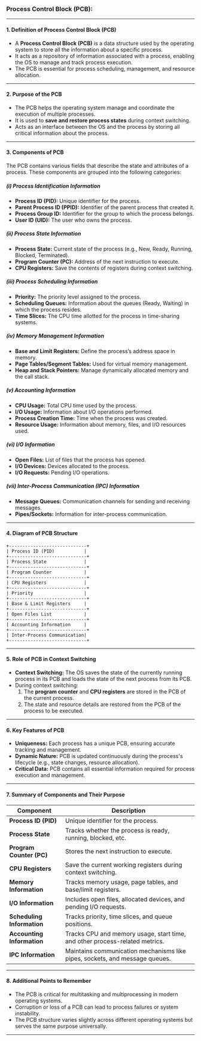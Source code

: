 ### **Process Control Block (PCB):**

---

#### **1. Definition of Process Control Block (PCB)**
- A **Process Control Block (PCB)** is a data structure used by the operating system to store all the information about a specific process.
- It acts as a repository of information associated with a process, enabling the OS to manage and track process execution.
- The PCB is essential for process scheduling, management, and resource allocation.

---

#### **2. Purpose of the PCB**
- The PCB helps the operating system manage and coordinate the execution of multiple processes.
- It is used to **save and restore process states** during context switching.
- Acts as an interface between the OS and the process by storing all critical information about the process.

---

#### **3. Components of PCB**
The PCB contains various fields that describe the state and attributes of a process. These components are grouped into the following categories:

##### **(i) Process Identification Information**
- **Process ID (PID):** Unique identifier for the process.
- **Parent Process ID (PPID):** Identifier of the parent process that created it.
- **Process Group ID:** Identifier for the group to which the process belongs.
- **User ID (UID):** The user who owns the process.

##### **(ii) Process State Information**
- **Process State:** Current state of the process (e.g., New, Ready, Running, Blocked, Terminated).
- **Program Counter (PC):** Address of the next instruction to execute.
- **CPU Registers:** Save the contents of registers during context switching.

##### **(iii) Process Scheduling Information**
- **Priority:** The priority level assigned to the process.
- **Scheduling Queues:** Information about the queues (Ready, Waiting) in which the process resides.
- **Time Slices:** The CPU time allotted for the process in time-sharing systems.

##### **(iv) Memory Management Information**
- **Base and Limit Registers:** Define the process’s address space in memory.
- **Page Tables/Segment Tables:** Used for virtual memory management.
- **Heap and Stack Pointers:** Manage dynamically allocated memory and the call stack.

##### **(v) Accounting Information**
- **CPU Usage:** Total CPU time used by the process.
- **I/O Usage:** Information about I/O operations performed.
- **Process Creation Time:** Time when the process was created.
- **Resource Usage:** Information about memory, files, and I/O resources used.

##### **(vi) I/O Information**
- **Open Files:** List of files that the process has opened.
- **I/O Devices:** Devices allocated to the process.
- **I/O Requests:** Pending I/O operations.

##### **(vii) Inter-Process Communication (IPC) Information**
- **Message Queues:** Communication channels for sending and receiving messages.
- **Pipes/Sockets:** Information for inter-process communication.

---

#### **4. Diagram of PCB Structure**

```
+-----------------------------+
| Process ID (PID)           |
+-----------------------------+
| Process State              |
+-----------------------------+
| Program Counter            |
+-----------------------------+
| CPU Registers              |
+-----------------------------+
| Priority                   |
+-----------------------------+
| Base & Limit Registers     |
+-----------------------------+
| Open Files List            |
+-----------------------------+
| Accounting Information     |
+-----------------------------+
| Inter-Process Communication|
+-----------------------------+
```

---

#### **5. Role of PCB in Context Switching**
- **Context Switching:** The OS saves the state of the currently running process in its PCB and loads the state of the next process from its PCB.
- During context switching:
  1. The **program counter** and **CPU registers** are stored in the PCB of the current process.
  2. The state and resource details are restored from the PCB of the process to be executed.

---

#### **6. Key Features of PCB**
- **Uniqueness:** Each process has a unique PCB, ensuring accurate tracking and management.
- **Dynamic Nature:** PCB is updated continuously during the process's lifecycle (e.g., state changes, resource allocation).
- **Critical Data:** PCB contains all essential information required for process execution and management.

---

#### **7. Summary of Components and Their Purpose**

| **Component**               | **Description**                                                                 |
|-----------------------------|-------------------------------------------------------------------------------|
| **Process ID (PID)**         | Unique identifier for the process.                                           |
| **Process State**            | Tracks whether the process is ready, running, blocked, etc.                  |
| **Program Counter (PC)**     | Stores the next instruction to execute.                                      |
| **CPU Registers**            | Save the current working registers during context switching.                 |
| **Memory Information**       | Tracks memory usage, page tables, and base/limit registers.                  |
| **I/O Information**          | Includes open files, allocated devices, and pending I/O requests.            |
| **Scheduling Information**   | Tracks priority, time slices, and queue positions.                           |
| **Accounting Information**   | Tracks CPU and memory usage, start time, and other process-related metrics.  |
| **IPC Information**          | Maintains communication mechanisms like pipes, sockets, and message queues.  |

---

#### **8. Additional Points to Remember**
- The PCB is critical for multitasking and multiprocessing in modern operating systems.
- Corruption or loss of a PCB can lead to process failures or system instability.
- The PCB structure varies slightly across different operating systems but serves the same purpose universally.

---
